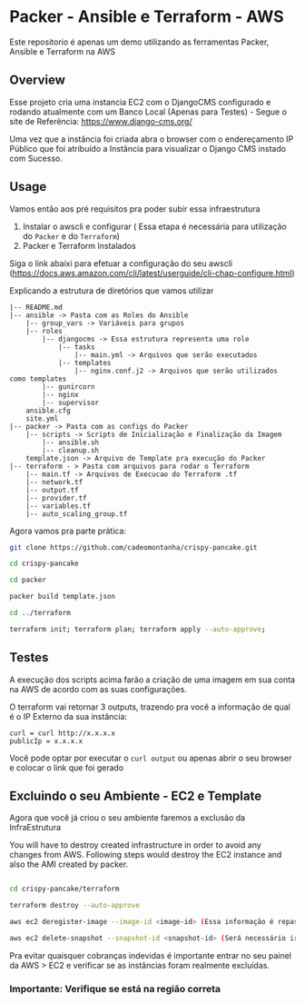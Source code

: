 # Packer - Ansible e Terraform - AWS
Este repositorio é apenas um demo utilizando as ferramentas Packer, Ansible e Terraform na AWS

## Overview


Esse projeto cria uma instancia EC2 com o DjangoCMS configurado e rodando atualmente com um Banco Local (Apenas para Testes) - Segue o site de Referência: https://www.django-cms.org/

Uma vez que a instância foi criada abra o browser com o endereçamento IP Público que foi atribuído a Instância para 
visualizar o Django CMS instado com Sucesso.


## Usage

Vamos então aos pré requisitos pra poder subir essa infraestrutura


1. Instalar o awscli e configurar ( Essa etapa é necessária para utilização do `Packer` e do `Terraform`)
2. Packer e Terraform Instalados


Siga o link abaixi para efetuar a configuração do seu awscli
(https://docs.aws.amazon.com/cli/latest/userguide/cli-chap-configure.html)


Explicando a estrutura de diretórios que vamos utilizar 

```
|-- README.md
|-- ansible -> Pasta com as Roles do Ansible
    |-- group_vars -> Variáveis para grupos
    |-- roles 
        |-- djangocms -> Essa estrutura representa uma role
            |-- tasks 
                |-- main.yml -> Arquivos que serão executados
            |-- templates
                |-- nginx.conf.j2 -> Arquivos que serão utilizados como templates
        |-- gunircorn
        |-- nginx
        |-- supervisor
    ansible.cfg
    site.yml
|-- packer -> Pasta com as configs do Packer
    |-- scripts -> Scripts de Inicialização e Finalização da Imagem
        |-- ansible.sh
        |-- cleanup.sh
    template.json -> Arquivo de Template pra execução do Packer
|-- terraform - > Pasta com arquivos para rodar o Terraform
    |-- main.tf -> Arquivos de Execucao do Terraform .tf
    |-- network.tf
    |-- output.tf
    |-- provider.tf
    |-- variables.tf
    |-- auto_scaling_group.tf
```


Agora vamos pra parte prática: 

```bash
git clone https://github.com/cadeomontanha/crispy-pancake.git

cd crispy-pancake

cd packer

packer build template.json

cd ../terraform 

terraform init; terraform plan; terraform apply --auto-approve;

```

## Testes

A execução dos scripts acima farão a criação de uma imagem em sua conta na AWS de acordo com as suas configurações.

O terraform vai retornar 3 outputs, trazendo pra você a informação de qual é o IP Externo da sua instância:

```
curl = curl http://x.x.x.x
publicIp = x.x.x.x

```

Você pode optar por executar o `curl output` ou apenas abrir o seu browser e colocar o link que foi gerado




## Excluindo o seu Ambiente - EC2 e Template

Agora que você já criou o seu ambiente faremos a exclusão da InfraEstrutura 

You will have to destroy created infrastructure in order to avoid any changes from AWS. Following steps would destroy the EC2 instance and also the AMI created by packer.

```bash

cd crispy-pancake/terraform

terraform destroy --auto-approve

aws ec2 deregister-image --image-id <image-id> (Essa informação é repassada pelo Packer )

aws ec2 delete-snapshot --snapshot-id <snapshot-id> (Será necessário ir na Console da AWS pra pegar essa informação)


```


Pra evitar quaisquer cobranças indevidas é importante entrar no seu painel da AWS > EC2 e verificar se as instâncias foram realmente excluídas. 
### Importante: Verifique se está na região correta

